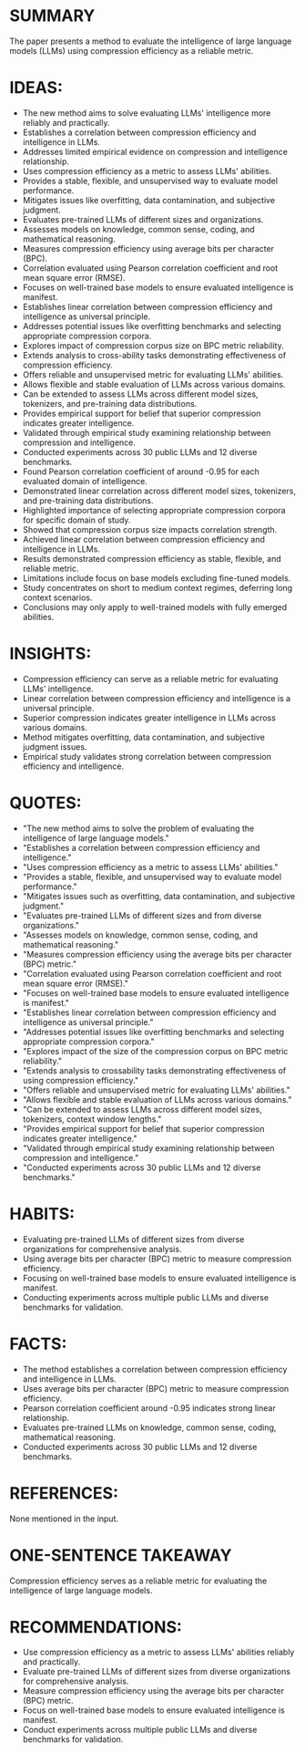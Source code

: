 # SUMMARY
The paper presents a method to evaluate the intelligence of large language models (LLMs) using compression efficiency as a reliable metric.

# IDEAS:
- The new method aims to solve evaluating LLMs' intelligence more reliably and practically.
- Establishes a correlation between compression efficiency and intelligence in LLMs.
- Addresses limited empirical evidence on compression and intelligence relationship.
- Uses compression efficiency as a metric to assess LLMs' abilities.
- Provides a stable, flexible, and unsupervised way to evaluate model performance.
- Mitigates issues like overfitting, data contamination, and subjective judgment.
- Evaluates pre-trained LLMs of different sizes and organizations.
- Assesses models on knowledge, common sense, coding, and mathematical reasoning.
- Measures compression efficiency using average bits per character (BPC).
- Correlation evaluated using Pearson correlation coefficient and root mean square error (RMSE).
- Focuses on well-trained base models to ensure evaluated intelligence is manifest.
- Establishes linear correlation between compression efficiency and intelligence as universal principle.
- Addresses potential issues like overfitting benchmarks and selecting appropriate compression corpora.
- Explores impact of compression corpus size on BPC metric reliability.
- Extends analysis to cross-ability tasks demonstrating effectiveness of compression efficiency.
- Offers reliable and unsupervised metric for evaluating LLMs' abilities.
- Allows flexible and stable evaluation of LLMs across various domains.
- Can be extended to assess LLMs across different model sizes, tokenizers, and pre-training data distributions.
- Provides empirical support for belief that superior compression indicates greater intelligence.
- Validated through empirical study examining relationship between compression and intelligence.
- Conducted experiments across 30 public LLMs and 12 diverse benchmarks.
- Found Pearson correlation coefficient of around -0.95 for each evaluated domain of intelligence.
- Demonstrated linear correlation across different model sizes, tokenizers, and pre-training data distributions.
- Highlighted importance of selecting appropriate compression corpora for specific domain of study.
- Showed that compression corpus size impacts correlation strength.
- Achieved linear correlation between compression efficiency and intelligence in LLMs.
- Results demonstrated compression efficiency as stable, flexible, and reliable metric.
- Limitations include focus on base models excluding fine-tuned models.
- Study concentrates on short to medium context regimes, deferring long context scenarios.
- Conclusions may only apply to well-trained models with fully emerged abilities.

# INSIGHTS:
- Compression efficiency can serve as a reliable metric for evaluating LLMs' intelligence.
- Linear correlation between compression efficiency and intelligence is a universal principle.
- Superior compression indicates greater intelligence in LLMs across various domains.
- Method mitigates overfitting, data contamination, and subjective judgment issues.
- Empirical study validates strong correlation between compression efficiency and intelligence.

# QUOTES:
- "The new method aims to solve the problem of evaluating the intelligence of large language models."
- "Establishes a correlation between compression efficiency and intelligence."
- "Uses compression efficiency as a metric to assess LLMs' abilities."
- "Provides a stable, flexible, and unsupervised way to evaluate model performance."
- "Mitigates issues such as overfitting, data contamination, and subjective judgment."
- "Evaluates pre-trained LLMs of different sizes and from diverse organizations."
- "Assesses models on knowledge, common sense, coding, and mathematical reasoning."
- "Measures compression efficiency using the average bits per character (BPC) metric."
- "Correlation evaluated using Pearson correlation coefficient and root mean square error (RMSE)."
- "Focuses on well-trained base models to ensure evaluated intelligence is manifest."
- "Establishes linear correlation between compression efficiency and intelligence as universal principle."
- "Addresses potential issues like overfitting benchmarks and selecting appropriate compression corpora."
- "Explores impact of the size of the compression corpus on BPC metric reliability."
- "Extends analysis to crossability tasks demonstrating effectiveness of using compression efficiency."
- "Offers reliable and unsupervised metric for evaluating LLMs' abilities."
- "Allows flexible and stable evaluation of LLMs across various domains."
- "Can be extended to assess LLMs across different model sizes, tokenizers, context window lengths."
- "Provides empirical support for belief that superior compression indicates greater intelligence."
- "Validated through empirical study examining relationship between compression and intelligence."
- "Conducted experiments across 30 public LLMs and 12 diverse benchmarks."

# HABITS:
- Evaluating pre-trained LLMs of different sizes from diverse organizations for comprehensive analysis.
- Using average bits per character (BPC) metric to measure compression efficiency.
- Focusing on well-trained base models to ensure evaluated intelligence is manifest.
- Conducting experiments across multiple public LLMs and diverse benchmarks for validation.

# FACTS:
- The method establishes a correlation between compression efficiency and intelligence in LLMs.
- Uses average bits per character (BPC) metric to measure compression efficiency.
- Pearson correlation coefficient around -0.95 indicates strong linear relationship.
- Evaluates pre-trained LLMs on knowledge, common sense, coding, mathematical reasoning.
- Conducted experiments across 30 public LLMs and 12 diverse benchmarks.

# REFERENCES:
None mentioned in the input.

# ONE-SENTENCE TAKEAWAY
Compression efficiency serves as a reliable metric for evaluating the intelligence of large language models.

# RECOMMENDATIONS:
- Use compression efficiency as a metric to assess LLMs' abilities reliably and practically.
- Evaluate pre-trained LLMs of different sizes from diverse organizations for comprehensive analysis.
- Measure compression efficiency using the average bits per character (BPC) metric.
- Focus on well-trained base models to ensure evaluated intelligence is manifest.
- Conduct experiments across multiple public LLMs and diverse benchmarks for validation.
